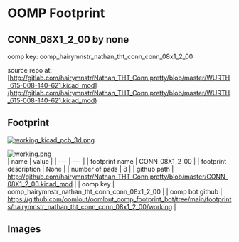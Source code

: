 # OOMP Footprint  
## CONN_08X1_2_00  by none  
  
oomp key: oomp_hairymnstr_nathan_tht_conn_conn_08x1_2_00  
  
source repo at: [http://gitlab.com/hairymnstr/Nathan_THT_Conn.pretty/blob/master/WURTH_615-008-140-621.kicad_mod](http://gitlab.com/hairymnstr/Nathan_THT_Conn.pretty/blob/master/WURTH_615-008-140-621.kicad_mod)  
## Footprint  
  
[![working_kicad_pcb_3d.png](working_kicad_pcb_3d_600.png)](working_kicad_pcb_3d.png)  
  
[![working.png](working_600.png)](working.png)  
| name | value | 
| --- | --- | 
| footprint name | CONN_08X1_2_00 | 
| footprint description | None | 
| number of pads | 8 | 
| github path | http://github.com/hairymnstr/Nathan_THT_Conn.pretty/blob/master/CONN_08X1_2_00.kicad_mod | 
| oomp key | oomp_hairymnstr_nathan_tht_conn_conn_08x1_2_00 | 
| oomp bot github | https://github.com/oomlout/oomlout_oomp_footprint_bot/tree/main/footprints/hairymnstr_nathan_tht_conn_conn_08x1_2_00/working | 
## Images  
